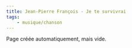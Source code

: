 ```yaml
---
title: Jean-Pierre François - Je te survivrai
tags:
    - musique/chanson
---
```


Page créée automatiquement, mais vide.
